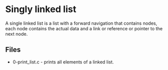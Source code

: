 # Singly linked list
A single linked list is a list with a forward navigation that contains nodes, each node contains the actual data and a link or reference or pointer to the next node.
## Files
- 0-print_list.c - prints all elements of a linked list.
